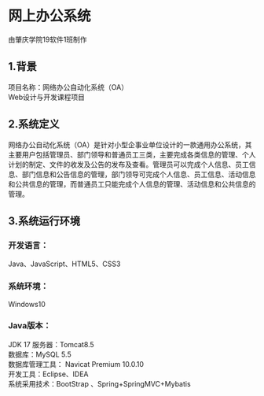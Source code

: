 # 网上办公系统  
由肇庆学院19软件1班制作  
## 1.背景  
项目名称：网络办公自动化系统（OA）  
Web设计与开发课程项目
## 2.系统定义  
网络办公自动化系统（OA）是针对小型企事业单位设计的一款通用办公系统，其主要用户包括管理员、部门领导和普通员工三类，主要完成各类信息的管理、个人计划的制定、文件的收发及公告的发布及查看。管理员可以完成个人信息、员工信息、部门信息和公告信息的管理，部门领导可完成个人信息、员工信息、活动信息和公共信息的管理，而普通员工只能完成个人信息的管理、活动信息和公共信息的管理。  
## 3.系统运行环境  
### 开发语言：  
Java、JavaScript、HTML5、CSS3  
### 系统环境：  
Windows10  
### Java版本：  
JDK 17
服务器：Tomcat8.5  
数据库：MySQL 5.5  
数据库管理工具：	Navicat Premium 10.0.10  
开发工具：Eclipse、IDEA  
系统采用技术：BootStrap 、Spring+SpringMVC+Mybatis
